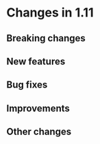# Changes in 1.11


## Breaking changes


## New features


## Bug fixes


## Improvements


## Other changes
